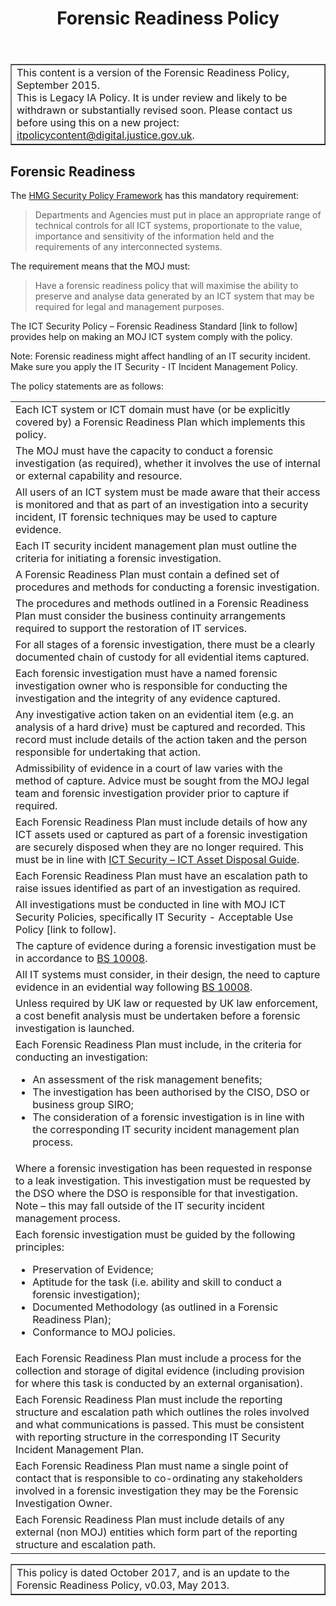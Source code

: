 ﻿---
title: Forensic Readiness Policy
---

<table border='1'>
<tr>
<td>This content is a version of the Forensic Readiness Policy, September 2015.<br/>
This is Legacy IA Policy. It is under review and likely to be withdrawn or substantially revised soon. Please contact us before using this on a new project: <a href="mailto:itpolicycontent@digital.justice.gov.uk?subject=Forensic Readiness Policy">itpolicycontent@digital.justice.gov.uk</a>.</td>
</tr>
</table>

## Forensic Readiness

The [HMG Security Policy Framework](https://www.gov.uk/government/publications/security-policy-framework) has this mandatory requirement:

> Departments and Agencies must put in place an appropriate range of technical controls for all ICT systems, proportionate to the value, importance and sensitivity of the information held and the requirements of any interconnected systems.

The requirement means that the MOJ must:

> Have a forensic readiness policy that will maximise the ability to preserve and analyse data generated by an ICT system that may be required for legal and management purposes.

The ICT Security Policy – Forensic Readiness Standard [link to follow] provides help on making an MOJ ICT system comply with the policy.

Note: Forensic readiness might affect handling of an IT security incident. Make sure you apply the IT Security - IT Incident Management Policy.

The policy statements are as follows:

<table>
<tr>
<td>Each ICT system or ICT domain must have (or be explicitly covered by) a Forensic Readiness Plan which implements this policy.</td>
</tr><tr>
<td>The MOJ must have the capacity to conduct a forensic investigation (as required), whether it involves the use of internal or external capability and resource.</td>
</tr><tr>
<td>All users of an ICT system must be made aware that their access is monitored and that as part of an investigation into a security incident, IT forensic techniques may be used to capture evidence.</td>
</tr><tr>
<td>Each IT security incident management plan must outline the criteria for initiating a forensic investigation.</td>
</tr><tr>
<td>A Forensic Readiness Plan must contain a defined set of procedures and methods for conducting a forensic investigation.</td>
</tr><tr>
<td>The procedures and methods outlined in a Forensic Readiness Plan must consider the business continuity arrangements required to support the restoration of IT services.</td>
</tr><tr>
<td>For all stages of a forensic investigation, there must be a clearly documented chain of custody for all evidential items captured.</td>
</tr><tr>
<td>Each forensic investigation must have a named forensic investigation owner who is responsible for conducting the investigation and the integrity of any evidence captured.</td>
</tr><tr>
<td>Any investigative action taken on an evidential item (e.g. an analysis of a hard drive) must be captured and recorded. This record must include details of the action taken and the person responsible for undertaking that action.</td>
</tr><tr>
<td>Admissibility of evidence in a court of law varies with the method of capture. Advice must be sought from the MOJ legal team and forensic investigation provider prior to capture if required.</td>
</tr><tr>
<td>Each Forensic Readiness Plan must include details of how any ICT assets used or captured as part of a forensic investigation are securely disposed when they are no longer required. This must be in line with <a href="https://intranet.justice.gov.uk/guidance/security/it-computer-security/ict-security-policy-framework/">ICT Security – ICT Asset Disposal Guide</a>.</td>
</tr><tr>
<td>Each Forensic Readiness Plan must have an escalation path to raise issues identified as part of an investigation as required.</td>
</tr><tr>
<td>All investigations must be conducted in line with MOJ ICT Security Policies, specifically IT Security - Acceptable Use Policy [link to follow].</td>
</tr><tr>
<td>The capture of evidence during a forensic investigation must be in accordance to <a href="https://www.bsigroup.com/en-GB/bs-10008-electronic-information-management/" target="_blank">BS 10008</a>.</td>
</tr><tr>
<td>All IT systems must consider, in their design, the need to capture evidence in an evidential way following <a href="https://www.bsigroup.com/en-GB/bs-10008-electronic-information-management/" target="_blank">BS 10008</a>.</td>
</tr><tr>
<td>Unless required by UK law or requested by UK law enforcement, a cost benefit analysis must be undertaken before a forensic investigation is launched.</td>
</tr><tr>
<td>Each Forensic Readiness Plan must include, in the criteria for conducting an investigation:
<ul>
<li>An assessment of the risk management benefits;</li>
<li>The investigation has been authorised by the CISO, DSO or business group SIRO;</li>
<li>The consideration of a forensic investigation is in line with the corresponding IT security incident management plan process.</li>
</ul>
</td>
</tr><tr>
<td>Where a forensic investigation has been requested in response to a leak investigation. This investigation must be requested by the DSO where the DSO is responsible for that investigation. Note – this may fall outside of the IT security incident management process.</td>
</tr><tr>
<td>Each forensic investigation must be guided by the following principles:
<ul>
<li>Preservation of Evidence;</li>
<li>Aptitude for the task (i.e. ability and skill to conduct a forensic investigation);</li>
<li>Documented Methodology (as outlined in a Forensic Readiness Plan);</li>
<li>Conformance to MOJ policies.</li>
</ul>
</td>
</tr><tr>
<td>Each Forensic Readiness Plan must include a process for the collection and storage of digital evidence (including provision for where this task is conducted by an external organisation).</td>
</tr><tr>
<td>Each Forensic Readiness Plan must include the reporting structure and escalation path which outlines the roles involved and what communications is passed. This must be consistent with reporting structure in the corresponding IT Security Incident Management Plan.</td>
</tr><tr>
<td>Each Forensic Readiness Plan must name a single point of contact that is responsible to co-ordinating any stakeholders involved in a forensic investigation they may be the Forensic Investigation Owner.</td>
</tr><tr>
<td>Each Forensic Readiness Plan must include details of any external (non  MOJ) entities which form part of the reporting structure and escalation path.</td>
</tr>
</table>

<table border='1'>
<tr>
<td>This policy is dated October 2017, and is an update to the Forensic Readiness Policy, v0.03, May 2013.</td>
</tr>
</table>